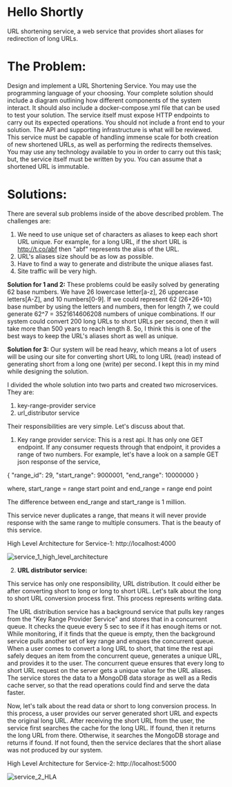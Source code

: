 # Hello Shortly
URL shortening service, a web service that provides short aliases for redirection of long URLs.

# The Problem: 
Design and implement a URL Shortening Service. You may use the programming language of your choosing. Your complete solution should include a diagram outlining how different components of the system interact. It should also include a docker-compose.yml file that can be used to test your solution. The service itself must expose HTTP endpoints to carry out its expected operations. You should not include a front end to your solution. The API and supporting infrastructure is what will be reviewed.
This service must be capable of handling immense scale for both creation of new shortened URLs, as well as performing the redirects themselves. You may use any technology available to you in order to carry out this task; but, the service itself must be written by you. You can assume that a shortened URL is immutable.

# Solutions:

There are several sub problems inside of the above described problem. The challenges are:

1. We need to use unique set of characters as aliases to keep each short URL unique. For example, for a long URL, if the short URL is http://t.co/abf then "abf" represents the alias of the URL. 
2. URL's aliases size should be as low as possible.
3. Have to find a way to generate and distribute the unique aliases fast.
4. Site traffic will be very high.

**Solution for 1 and 2:**
These problems could be easily solved by generating 62 base numbers. We have 26 lowercase letter[a-z], 26 uppercase letters[A-Z], and 10 numbers[0-9]. If we could represent 62 (26+26+10) base number by using the letters and numbers, then for length 7, we could generate 62^7 = 3521614606208 numbers of unique combinations. If our system could convert 200 long URLs to short URLs per second, then it will take more than 500 years to reach length 8. So, I think this is one of the best ways to keep the URL's aliases short as well as unique.

**Solution for 3:**
Our system will be read heavy, which means a lot of users will be using our site for converting short URL to long URL (read) instead of generating short from a long one (write) per second. I kept this in my mind while designing the solution. 

I divided the whole solution into two parts and created two microservices. They are:

1. key-range-provider service
2. url_distributor service

Their responsibilities are very simple. Let's discuss about that.

1. Key range provider service: This is a rest api. It has only one GET endpoint. If any consumer requests through that endpoint, it provides a range of two numbers. For example, let's have a look on a sample GET json response of the service,

{
    "range_id": 29,
    "start_range": 9000001,
    "end_range": 10000000
}

where, start_range = range start point
and end_range = range end point

The difference between end_range and start_range is 1 million.

This service never duplicates a range, that means it will never provide response with the same range to multiple consumers. That is the beauty of this service. 

High Level Architecture for Service-1: http://localhost:4000

![service_1_high_level_architecture](https://user-images.githubusercontent.com/5144847/121199312-adcb6580-c827-11eb-8fe9-980e24cdd1e5.png)






2. **URL distributor service:** 

This service has only one responsibility, URL distribution. It could either be after converting short to long or long to short URL. Let's talk about the long to short URL conversion process first. This process represents writing data.

The URL distribution service has a background service that pulls key ranges from the "Key Range Provider Service" and stores that in a concurrent queue. It checks the queue every 5 sec to see if it has enough items or not. While monitoring, if it finds that the queue is empty, then the background service pulls another set of key range and enques the concurrent queue. When a user comes to convert a long URL to short, that time the rest api safely deques an item from the concurrent queue, generates a unique URL, and provides it to the user. The concurrent queue ensures that every long to short URL request on the server gets a unique value for the URL aliases. The service stores the data to a MongoDB data storage as well as a Redis cache server, so that the read operations could find and serve the data faster.

Now, let's talk about the read data or short to long conversion process. In this process, a user provides our server generated short URL and expects the original long URL. After receiving the short URL from the user, the service first searches the cache for the long URL. If found, then it returns the long URL from there. Otherwise, it searches the MongoDB storage and returns if found. If not found, then the service declares that the short aliase was not produced by our system.


High Level Architecture for Service-2: http://localhost:5000

![service_2_HLA](https://user-images.githubusercontent.com/5144847/121208879-41546480-c82f-11eb-8736-05db6054dd44.png)












